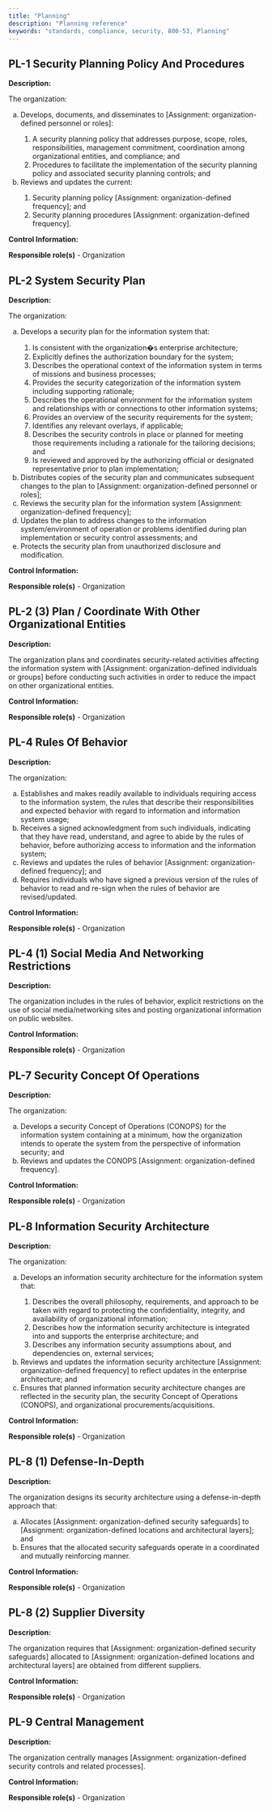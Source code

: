 ```yaml
---
title: "Planning"
description: "Planning reference"
keywords: "standards, compliance, security, 800-53, Planning"
---
```


## PL-1 Security Planning Policy And Procedures

**Description:**

The organization:
<ol type="a">
<li>Develops, documents, and disseminates to [Assignment: organization-defined personnel or roles]:</li>

<ol type="1">
<li>A security planning policy that addresses purpose, scope, roles, responsibilities, management commitment, coordination among organizational entities, and compliance; and</li>
<li>Procedures to facilitate the implementation of the security planning policy and associated security planning controls; and</li>
</ol>
<li>Reviews and updates the current:</li>

<ol type="1">
<li>Security planning policy [Assignment: organization-defined frequency]; and</li>
<li>Security planning procedures [Assignment: organization-defined frequency].</li>
</ol>
</ol>

**Control Information:**


**Responsible role(s)** - Organization
## PL-2 System Security Plan

**Description:**

The organization:
<ol type="a">
<li>Develops a security plan for the information system that:</li>

<ol type="1">
<li>Is consistent with the organization�s enterprise architecture;</li>
<li>Explicitly defines the authorization boundary for the system;</li>
<li>Describes the operational context of the information system in terms of missions and business processes;</li>
<li>Provides the security categorization of the information system including supporting rationale;</li>
<li>Describes the operational environment for the information system and relationships with or connections to other information systems;</li>
<li>Provides an overview of the security requirements for the system;</li>
<li>Identifies any relevant overlays, if applicable;</li>
<li>Describes the security controls in place or planned for meeting those requirements including a rationale for the tailoring decisions; and</li>
<li>Is reviewed and approved by the authorizing official or designated representative prior to plan implementation;</li>
</ol>
<li>Distributes copies of the security plan and communicates subsequent changes to the plan to [Assignment: organization-defined personnel or roles];</li>
<li>Reviews the security plan for the information system [Assignment: organization-defined frequency];</li>
<li>Updates the plan to address changes to the information system/environment of operation or problems identified during plan implementation or security control assessments; and</li>
<li>Protects the security plan from unauthorized disclosure and modification.</li>
</ol>

**Control Information:**


**Responsible role(s)** - Organization
## PL-2 (3) Plan / Coordinate With Other Organizational Entities

**Description:**

The organization plans and coordinates security-related activities affecting the information system with [Assignment: organization-defined individuals or groups] before conducting such activities in order to reduce the impact on other organizational entities.
<ol type="a">
</ol>

**Control Information:**


**Responsible role(s)** - Organization
## PL-4 Rules Of Behavior

**Description:**

The organization:
<ol type="a">
<li>Establishes and makes readily available to individuals requiring access to the information system, the rules that describe their responsibilities and expected behavior with regard to information and information system usage;</li>
<li>Receives a signed acknowledgment from such individuals, indicating that they have read, understand, and agree to abide by the rules of behavior, before authorizing access to information and the information system;</li>
<li>Reviews and updates the rules of behavior [Assignment: organization-defined frequency]; and</li>
<li>Requires individuals who have signed a previous version of the rules of behavior to read and re-sign when the rules of behavior are revised/updated.</li>
</ol>

**Control Information:**


**Responsible role(s)** - Organization
## PL-4 (1) Social Media And Networking Restrictions

**Description:**

The organization includes in the rules of behavior, explicit restrictions on the use of social media/networking sites and posting organizational information on public websites.
<ol type="a">
</ol>

**Control Information:**


**Responsible role(s)** - Organization
## PL-7 Security Concept Of Operations

**Description:**

The organization:
<ol type="a">
<li>Develops a security Concept of Operations (CONOPS) for the information system containing at a minimum, how the organization intends to operate the system from the perspective of information security; and</li>
<li>Reviews and updates the CONOPS [Assignment: organization-defined frequency].</li>
</ol>

**Control Information:**


**Responsible role(s)** - Organization
## PL-8 Information Security Architecture

**Description:**

The organization:
<ol type="a">
<li>Develops an information security architecture for the information system that:</li>

<ol type="1">
<li>Describes the overall philosophy, requirements, and approach to be taken with regard to protecting the confidentiality, integrity, and availability of organizational information;</li>
<li>Describes how the information security architecture is integrated into and supports the enterprise architecture; and</li>
<li>Describes any information security assumptions about, and dependencies on, external services;</li>
</ol>
<li>Reviews and updates the information security architecture [Assignment: organization-defined frequency] to reflect updates in the enterprise architecture; and</li>
<li>Ensures that planned information security architecture changes are reflected in the security plan, the security Concept of Operations (CONOPS), and organizational procurements/acquisitions.</li>
</ol>

**Control Information:**


**Responsible role(s)** - Organization
## PL-8 (1) Defense-In-Depth

**Description:**

The organization designs its security architecture using a defense-in-depth approach that:
<ol type="a">
<li>Allocates [Assignment: organization-defined security safeguards] to [Assignment: organization-defined locations and architectural layers]; and</li>
<li>Ensures that the allocated security safeguards operate in a coordinated and mutually reinforcing manner.</li>
</ol>

**Control Information:**


**Responsible role(s)** - Organization
## PL-8 (2) Supplier Diversity

**Description:**

The organization requires that [Assignment: organization-defined security safeguards] allocated to [Assignment: organization-defined locations and architectural layers] are obtained from different suppliers.
<ol type="a">
</ol>

**Control Information:**


**Responsible role(s)** - Organization
## PL-9 Central Management

**Description:**

The organization centrally manages [Assignment: organization-defined security controls and related processes].
<ol type="a">
</ol>

**Control Information:**


**Responsible role(s)** - Organization

